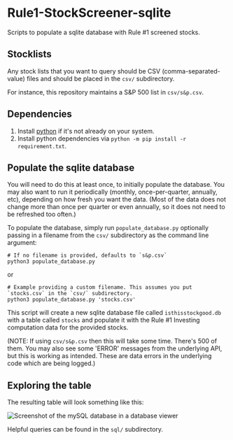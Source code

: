 # Rule1-StockScreener-sqlite
Scripts to populate a sqlite database with Rule #1 screened stocks.

## Stocklists

Any stock lists that you want to query should be CSV (comma-separated-value) files and should be placed in the `csv/` subdirectory.

For instance, this repository maintains a S&P 500 list in `csv/s&p.csv`.

## Dependencies

1. Install [python](https://www.python.org/downloads/) if it's not already on your system.
2. Install python dependencies via `python -m pip install -r requirement.txt`.

## Populate the sqlite database

You will need to do this at least once, to initially populate the database. You may also want to run it periodically (monthly, once-per-quarter, annually, etc), depending on how fresh you want the data. (Most of the data does not change more than once per quarter or even annually, so it does not need to be refreshed too often.)

To populate the database, simply run `populate_database.py` optionally passing in a filename from the `csv/` subdirectory as the command line argument:

```
# If no filename is provided, defaults to `s&p.csv`
python3 populate_database.py
```

or

```
# Example providing a custom filename. This assumes you put `stocks.csv` in the `csv/` subdirectory.
python3 populate_database.py 'stocks.csv'
```

This script will create a new sqlite database file called `isthisstockgood.db` with a table called `stocks` and populate it with the Rule #1 Investing computation data for the provided stocks.

(NOTE: If using `csv/s&p.csv` then this will take some time. There's 500 of them. You may also see some 'ERROR' messages from the underlying API, but this is working as intended. These are data errors in the underlying code which are being logged.)

## Exploring the table

The resulting table will look something like this:

![Screenshot of the mySQL database in a database viewer](https://i.imgur.com/XIt2ApD.png)

Helpful queries can be found in the `sql/` subdirectory.
